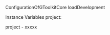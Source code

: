 ConfigurationOfGToolkitCore loadDevelopment

Instance Variables
	project:		<Object>

project
	- xxxxx
